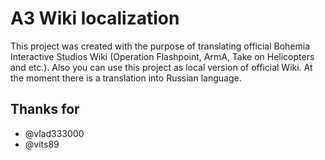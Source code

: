 # A3 Wiki localization

This project was created with the purpose of translating official Bohemia Interactive Studios Wiki (Operation Flashpoint, ArmA, Take on Helicopters and etc.). Also you can use this project as local version of official Wiki.
At the moment there is a translation into Russian language.

## Thanks for
* @vlad333000
* @vits89
